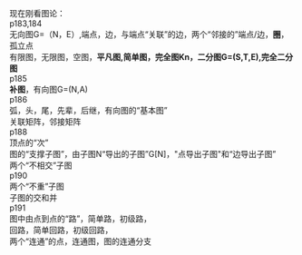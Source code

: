 现在刚看图论：<br>p183,184<br>无向图G=（N，E）,端点，边，与端点&#8220;关联&#8221;的边，两个&#8220;邻接的&#8221;端点/边，<strong>圈</strong>，孤立点<br>有限图，无限图，空图，<strong>平凡图,简单图，完全图Kn，二分图G=(S,T,E),完全二分图<br></strong>p185<br><strong>补图</strong>，有向图G=(N,A)<br>p186<br>弧，头，尾，先辈，后继，有向图的&#8220;基本图&#8221;<br>关联矩阵，邻接矩阵<br>p188<br>顶点的&#8220;次&#8221;<br>图的&#8220;支撑子图&#8221;，由子图N&#8220;导出的子图&#8221;G[N]，"点导出子图"和&#8220;边导出子图&#8221;<br>两个&#8220;不相交&#8221;子图<br>p190<br>两个&#8220;不重&#8221;子图<br>子图的交和并<br>p191<br>图中由点到点的&#8220;路&#8221;，简单路，初级路，<br>回路，简单回路，初级回路，<br>两个&#8220;连通&#8221;的点，连通图，图的连通分支<br>
